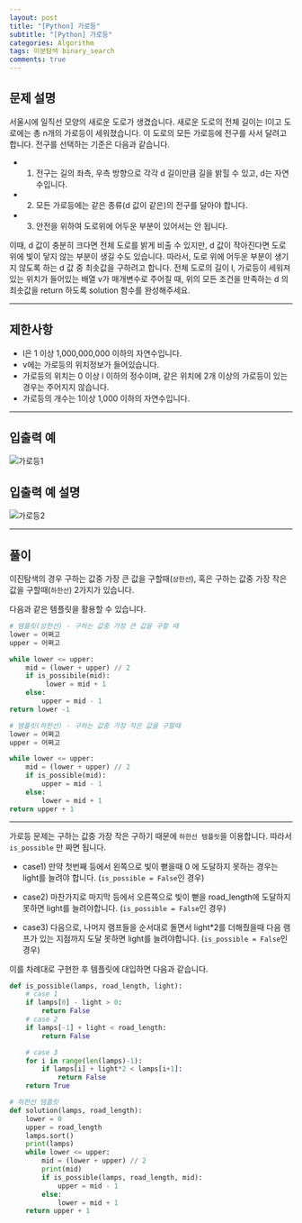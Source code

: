 ```yaml
---
layout: post
title: "[Python] 가로등"
subtitle: "[Python] 가로등"
categories: Algorithm
tags: 이분탐색 binary_search
comments: true
---
```

## 문제 설명

서울시에 일직선 모양의 새로운 도로가 생겼습니다. 새로운 도로의 전체 길이는 l이고 도로에는 총 n개의 가로등이 세워졌습니다. 이 도로의 모든 가로등에 전구를 사서 달려고 합니다. 전구를 선택하는 기준은 다음과 같습니다.

- 1) 전구는 길의 좌측, 우측 방향으로 각각 d 길이만큼 길을 밝힐 수 있고, d는 자연수입니다.
- 2) 모든 가로등에는 같은 종류(d 값이 같은)의 전구를 달아야 합니다.
- 3) 안전을 위하여 도로위에 어두운 부분이 있어서는 안 됩니다.

이때, d 값이 충분히 크다면 전체 도로를 밝게 비출 수 있지만, d 값이 작아진다면 도로 위에 빛이 닿지 않는 부분이 생길 수도 있습니다. 따라서, 도로 위에 어두운 부분이 생기지 않도록 하는 d 값 중 최솟값을 구하려고 합니다. 전체 도로의 길이 l, 가로등이 세워져 있는 위치가 들어있는 배열 v가 매개변수로 주어질 때, 위의 모든 조건을 만족하는 d 의 최솟값을 return 하도록 solution 함수를 완성해주세요.

---

## 제한사항

- l은 1 이상 1,000,000,000 이하의 자연수입니다.
- v에는 가로등의 위치정보가 들어있습니다.
- 가로등의 위치는 0 이상 l 이하의 정수이며, 같은 위치에 2개 이상의 가로등이 있는 경우는 주어지지 않습니다.
- 가로등의 개수는 1이상 1,000 이하의 자연수입니다.
---

## 입출력 예

![가로등1](https://yunsikus.github.io/assets/img/post_img/가로등1.jpg)


## 입출력 예 설명

![가로등2](https://yunsikus.github.io/assets/img/post_img/가로등2.jpg)

---

## 풀이

이진탐색의 경우 구하는 값중 가장 큰 값을 구할때(`상한선`), 혹은 구하는 값중 가장 작은 값을 구할때(`하한선`) 2가지가 있습니다.

다음과 같은 템플릿을 활용할 수 있습니다.

```python
# 템플릿(상한선) - 구하는 값중 가장 큰 값을 구할 때
lower = 어쩌고
upper = 어쩌고

while lower <= upper:
    mid = (lower + upper) // 2
    if is_possibile(mid):
         lower = mid + 1
    else:
        upper = mid - 1
return lower -1
```
```python
# 템플릿(하한선) - 구하는 값중 가장 작은 값을 구할때
lower = 어쩌고
upper = 어쩌고

while lower <= upper:
    mid = (lower + upper) // 2
    if is_possible(mid):
        upper = mid - 1
    else:
        lower = mid + 1
return upper + 1
```
--- 
가로등 문제는 구하는 값중 가장 작은 구하기 때문에 `하한선 템플릿`을 이용합니다.
따라서 `is_possible` 만 짜면 됩니다.

- case1) 만약 첫번째 등에서 왼쪽으로 빛이 뻗을때 0 에 도달하지 못하는 경우는 light를 늘려야 합니다. (`is_possible = False`인 경우)

- case2) 마찬가지로 마지막 등에서 오른쪽으로 빛이 뻗을 road_length에 도달하지 못하면 light를 늘려야합니다. (`is_possible = False`인 경우)

- case3) 다음으로, 나머지 램프들을 순서대로 돌면서 light*2를 더해줬을때 다음 램프가 있는 지점까지 도달 못하면 light를 늘려야합니다. (`is_possible = False`인 경우)

이를 차례대로 구현한 후 템플릿에 대입하면 다음과 같습니다.

```python
def is_possible(lamps, road_length, light):
    # case 1
    if lamps[0] - light > 0:
        return False
    # case 2
    if lamps[-1] + light < road_length:
        return False

    # case 3
    for i in range(len(lamps)-1):
        if lamps[i] + light*2 < lamps[i+1]:
            return False
    return True

# 하한선 템플릿
def solution(lamps, road_length):
    lower = 0
    upper = road_length
    lamps.sort()
    print(lamps)
    while lower <= upper:
        mid = (lower + upper) // 2
        print(mid)
        if is_possible(lamps, road_length, mid):
            upper = mid - 1
        else:
            lower = mid + 1
    return upper + 1
```
